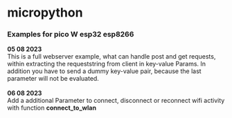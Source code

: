 # micropython
<!DOCTYPE html>
<html>
  <head>
  </head>
  <body>
<h3>Examples for pico W esp32 esp8266</h3>
<b>05 08 2023</b><br>
This is a full webserver example, what can handle post and get requests, within extracting the requeststring from client in key-value Params. In addition you have to send a dummy key-value pair, because the last parameter will not be evaluated. 
<br><br>
<b>06 08 2023</b><br>
Add a additional Parameter to connect, disconnect or reconnect wifi activity with function <strong>connect_to_wlan</strong>
  </body>
</html>
